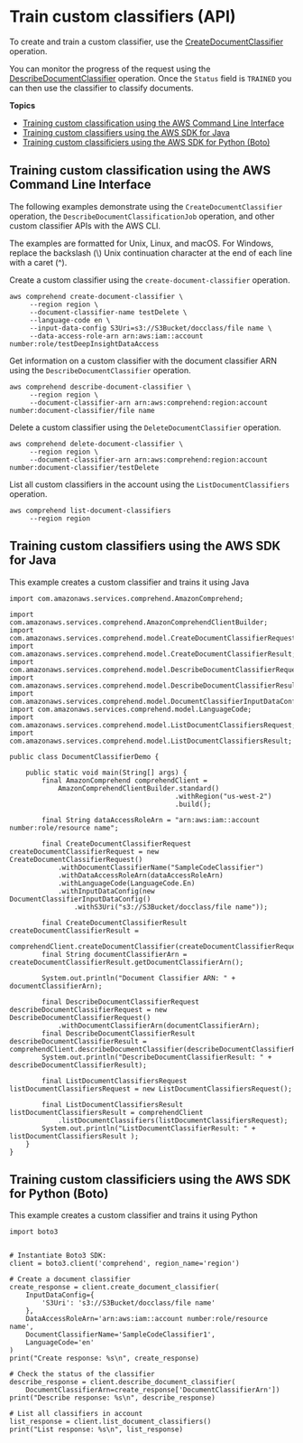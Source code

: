 # Train custom classifiers \(API\)<a name="train-custom-classifier-api"></a>

To create and train a custom classifier, use the [CreateDocumentClassifier](https://docs.aws.amazon.com/comprehend/latest/APIReference/API_CreateDocumentClassifier.html) operation\.

You can monitor the progress of the request using the [DescribeDocumentClassifier](https://docs.aws.amazon.com/comprehend/latest/APIReference/API_DescribeDocumentClassifier.html) operation\. Once the `Status` field is `TRAINED` you can then use the classifier to classify documents\.

**Topics**
+ [Training custom classification using the AWS Command Line Interface](#get-started-api-customclass-cli)
+ [Training custom classifiers using the AWS SDK for Java](#get-started-api-customclass-java)
+ [Training custom classificiers using the AWS SDK for Python \(Boto\)](#get-started-api-customclass-python)

## Training custom classification using the AWS Command Line Interface<a name="get-started-api-customclass-cli"></a>

The following examples demonstrate using the `CreateDocumentClassifier` operation, the `DescribeDocumentClassificationJob` operation, and other custom classifier APIs with the AWS CLI\. 

The examples are formatted for Unix, Linux, and macOS\. For Windows, replace the backslash \(\\\) Unix continuation character at the end of each line with a caret \(^\)\.

Create a custom classifier using the `create-document-classifier` operation\.

```
aws comprehend create-document-classifier \
     --region region \
     --document-classifier-name testDelete \
     --language-code en \
     --input-data-config S3Uri=s3://S3Bucket/docclass/file name \
     --data-access-role-arn arn:aws:iam::account number:role/testDeepInsightDataAccess
```

Get information on a custom classifier with the document classifier ARN using the `DescribeDocumentClassifier` operation\.

```
aws comprehend describe-document-classifier \
     --region region \
     --document-classifier-arn arn:aws:comprehend:region:account number:document-classifier/file name
```

Delete a custom classifier using the `DeleteDocumentClassifier` operation\.

```
aws comprehend delete-document-classifier \
     --region region \
     --document-classifier-arn arn:aws:comprehend:region:account number:document-classifier/testDelete
```

List all custom classifiers in the account using the `ListDocumentClassifiers` operation\.

```
aws comprehend list-document-classifiers
     --region region
```

## Training custom classifiers using the AWS SDK for Java<a name="get-started-api-customclass-java"></a>

This example creates a custom classifier and trains it using Java

```
import com.amazonaws.services.comprehend.AmazonComprehend;

import com.amazonaws.services.comprehend.AmazonComprehendClientBuilder;
import com.amazonaws.services.comprehend.model.CreateDocumentClassifierRequest;
import com.amazonaws.services.comprehend.model.CreateDocumentClassifierResult;
import com.amazonaws.services.comprehend.model.DescribeDocumentClassifierRequest;
import com.amazonaws.services.comprehend.model.DescribeDocumentClassifierResult;
import com.amazonaws.services.comprehend.model.DocumentClassifierInputDataConfig;
import com.amazonaws.services.comprehend.model.LanguageCode;
import com.amazonaws.services.comprehend.model.ListDocumentClassifiersRequest;
import com.amazonaws.services.comprehend.model.ListDocumentClassifiersResult;

public class DocumentClassifierDemo {

    public static void main(String[] args) {
        final AmazonComprehend comprehendClient =
            AmazonComprehendClientBuilder.standard()
                                         .withRegion("us-west-2")
                                         .build();

        final String dataAccessRoleArn = "arn:aws:iam::account number:role/resource name";

        final CreateDocumentClassifierRequest createDocumentClassifierRequest = new CreateDocumentClassifierRequest()
            .withDocumentClassifierName("SampleCodeClassifier")
            .withDataAccessRoleArn(dataAccessRoleArn)
            .withLanguageCode(LanguageCode.En)
            .withInputDataConfig(new DocumentClassifierInputDataConfig()
                .withS3Uri("s3://S3Bucket/docclass/file name"));

        final CreateDocumentClassifierResult createDocumentClassifierResult =
            comprehendClient.createDocumentClassifier(createDocumentClassifierRequest);
        final String documentClassifierArn = createDocumentClassifierResult.getDocumentClassifierArn();

        System.out.println("Document Classifier ARN: " + documentClassifierArn);

        final DescribeDocumentClassifierRequest describeDocumentClassifierRequest = new DescribeDocumentClassifierRequest()
            .withDocumentClassifierArn(documentClassifierArn);
        final DescribeDocumentClassifierResult describeDocumentClassifierResult = comprehendClient.describeDocumentClassifier(describeDocumentClassifierRequest);
        System.out.println("DescribeDocumentClassifierResult: " + describeDocumentClassifierResult);

        final ListDocumentClassifiersRequest listDocumentClassifiersRequest = new ListDocumentClassifiersRequest();

        final ListDocumentClassifiersResult listDocumentClassifiersResult = comprehendClient
            .listDocumentClassifiers(listDocumentClassifiersRequest);
        System.out.println("ListDocumentClassifierResult: " + listDocumentClassifiersResult );
    }
}
```

## Training custom classificiers using the AWS SDK for Python \(Boto\)<a name="get-started-api-customclass-python"></a>

This example creates a custom classifier and trains it using Python

```
import boto3


# Instantiate Boto3 SDK:
client = boto3.client('comprehend', region_name='region')

# Create a document classifier
create_response = client.create_document_classifier(
    InputDataConfig={
        'S3Uri': 's3://S3Bucket/docclass/file name'
    },
    DataAccessRoleArn='arn:aws:iam::account number:role/resource name',
    DocumentClassifierName='SampleCodeClassifier1',
    LanguageCode='en'
)
print("Create response: %s\n", create_response)

# Check the status of the classifier
describe_response = client.describe_document_classifier(
    DocumentClassifierArn=create_response['DocumentClassifierArn'])
print("Describe response: %s\n", describe_response)

# List all classifiers in account
list_response = client.list_document_classifiers()
print("List response: %s\n", list_response)
```